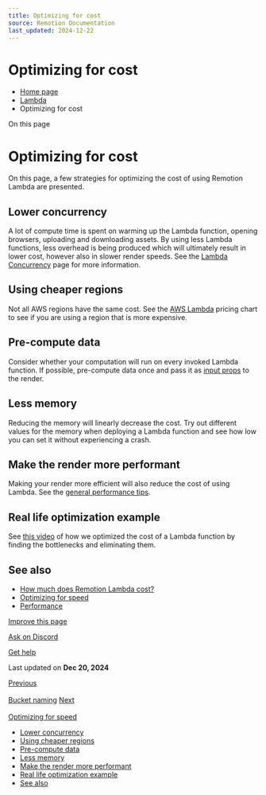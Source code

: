 ```yaml
---
title: Optimizing for cost
source: Remotion Documentation
last_updated: 2024-12-22
---
```


# Optimizing for cost

- [Home page](/)
- [Lambda](/docs/lambda)
- Optimizing for cost

On this page

# Optimizing for cost

On this page, a few strategies for optimizing the cost of using Remotion Lambda are presented.

## Lower concurrency [​](\#lower-concurrency "Direct link to Lower concurrency")

A lot of compute time is spent on warming up the Lambda function, opening browsers, uploading and downloading assets. By using less Lambda functions, less overhead is being produced which will ultimately result in lower cost, however also in slower render speeds. See the [Lambda Concurrency](/docs/lambda/concurrency) page for more information.

## Using cheaper regions [​](\#using-cheaper-regions "Direct link to Using cheaper regions")

Not all AWS regions have the same cost. See the [AWS Lambda](https://aws.amazon.com/lambda/pricing/) pricing chart to see if you are using a region that is more expensive.

## Pre-compute data [​](\#pre-compute-data "Direct link to Pre-compute data")

Consider whether your computation will run on every invoked Lambda function. If possible, pre-compute data once and pass it as [input props](/docs/passing-props#passing-input-props-in-the-cli) to the render.

## Less memory [​](\#less-memory "Direct link to Less memory")

Reducing the memory will linearly decrease the cost. Try out different values for the memory when deploying a Lambda function and see how low you can set it without experiencing a crash.

## Make the render more performant [​](\#make-the-render-more-performant "Direct link to Make the render more performant")

Making your render more efficient will also reduce the cost of using Lambda. See the [general performance tips](/docs/performance).

## Real life optimization example [​](\#real-life-optimization-example "Direct link to Real life optimization example")

See [this video](https://www.youtube.com/watch?v=GUsjj1jsLhw) of how we optimized the cost of a Lambda function by finding the bottlenecks and eliminating them.

## See also [​](\#see-also "Direct link to See also")

- [How much does Remotion Lambda cost?](/docs/lambda/cost-example)
- [Optimizing for speed](/docs/lambda/optimizing-speed)
- [Performance](/docs/performance)

[Improve this page](https://github.com/remotion-dev/remotion/edit/main/packages/docs/docs/lambda/cost.mdx)

[Ask on Discord](https://remotion.dev/discord)

[Get help](/docs/get-help)

Last updated on **Dec 20, 2024**

[Previous\
\
Bucket naming](/docs/lambda/bucket-naming) [Next\
\
Optimizing for speed](/docs/lambda/optimizing-speed)

- [Lower concurrency](#lower-concurrency)
- [Using cheaper regions](#using-cheaper-regions)
- [Pre-compute data](#pre-compute-data)
- [Less memory](#less-memory)
- [Make the render more performant](#make-the-render-more-performant)
- [Real life optimization example](#real-life-optimization-example)
- [See also](#see-also)
